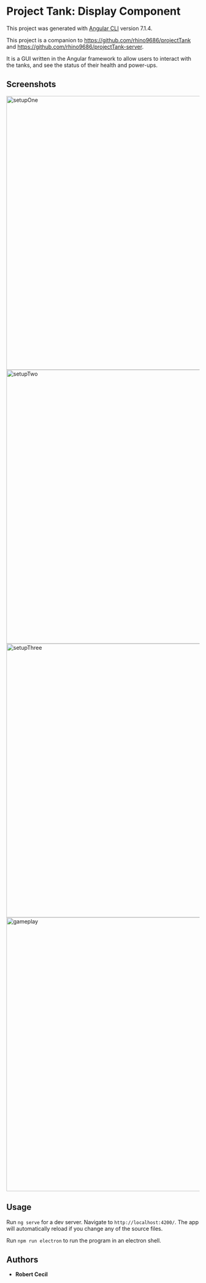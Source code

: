 # Project Tank: Display Component

This project was generated with [Angular CLI](https://github.com/angular/angular-cli) version 7.1.4.


This project is a companion to https://github.com/rhino9686/projectTank and https://github.com/rhino9686/projectTank-server.

It is a GUI written in the Angular framework to allow users to interact with the tanks, and see the status of their health and power-ups.


## Screenshots
<img width="714" alt="setupOne" src="https://user-images.githubusercontent.com/41589697/57893803-48584680-7812-11e9-8f06-ff1549c7ce0f.png">

<img width="714" alt="setupTwo" src="https://user-images.githubusercontent.com/41589697/57893653-bea87900-7811-11e9-8c57-f19ac939bc1e.png">


<img width="714" alt="setupThree" src="https://user-images.githubusercontent.com/41589697/57893670-ccf69500-7811-11e9-94cb-a28b3ffd3810.png">


<img width="714" alt="gameplay" src="https://user-images.githubusercontent.com/41589697/57893680-d8e25700-7811-11e9-842e-8db3e0ada71e.png">



## Usage

Run `ng serve` for a dev server. Navigate to `http://localhost:4200/`. The app will automatically reload if you change any of the source files.

Run `npm run electron` to run the program in an electron shell. 


## Authors

* **Robert Cecil** 
